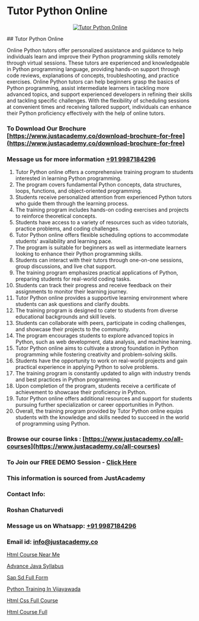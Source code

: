 # Tutor Python Online

<p align="center">
  <a href="https://justacademy.co/course-detail/python-training">
    <img src="https://justacademy.co/storage2/course_image/1709713400_course_image.webp" alt="Tutor Python Online">
  </a>
</p>
## Tutor Python Online

Online Python tutors offer personalized assistance and guidance to help individuals learn and improve their Python programming skills remotely through virtual sessions. These tutors are experienced and knowledgeable in Python programming language, providing hands-on support through code reviews, explanations of concepts, troubleshooting, and practice exercises. Online Python tutors can help beginners grasp the basics of Python programming, assist intermediate learners in tackling more advanced topics, and support experienced developers in refining their skills and tackling specific challenges. With the flexibility of scheduling sessions at convenient times and receiving tailored support, individuals can enhance their Python proficiency effectively with the help of online tutors.
### To Download Our Brochure [https://www.justacademy.co/download-brochure-for-free](https://www.justacademy.co/download-brochure-for-free)
### Message us for more information [+91 9987184296](https://api.whatsapp.com/send?phone=919987184296)
1) Tutor Python online offers a comprehensive training program to students interested in learning Python programming.
2) The program covers fundamental Python concepts, data structures, loops, functions, and object-oriented programming.
3) Students receive personalized attention from experienced Python tutors who guide them through the learning process.
4) The training program includes hands-on coding exercises and projects to reinforce theoretical concepts.
5) Students have access to a variety of resources such as video tutorials, practice problems, and coding challenges.
6) Tutor Python online offers flexible scheduling options to accommodate students' availability and learning pace.
7) The program is suitable for beginners as well as intermediate learners looking to enhance their Python programming skills.
8) Students can interact with their tutors through one-on-one sessions, group discussions, and live chat support.
9) The training program emphasizes practical applications of Python, preparing students for real-world coding tasks.
10) Students can track their progress and receive feedback on their assignments to monitor their learning journey.
11) Tutor Python online provides a supportive learning environment where students can ask questions and clarify doubts.
12) The training program is designed to cater to students from diverse educational backgrounds and skill levels.
13) Students can collaborate with peers, participate in coding challenges, and showcase their projects to the community.
14) The program encourages students to explore advanced topics in Python, such as web development, data analysis, and machine learning.
15) Tutor Python online aims to cultivate a strong foundation in Python programming while fostering creativity and problem-solving skills.
16) Students have the opportunity to work on real-world projects and gain practical experience in applying Python to solve problems.
17) The training program is constantly updated to align with industry trends and best practices in Python programming.
18) Upon completion of the program, students receive a certificate of achievement to showcase their proficiency in Python.
19) Tutor Python online offers additional resources and support for students pursuing further specialization or career opportunities in Python.
20) Overall, the training program provided by Tutor Python online equips students with the knowledge and skills needed to succeed in the world of programming using Python.

### Browse our course links : [https://www.justacademy.co/all-courses](https://www.justacademy.co/all-courses) 
### To Join our FREE DEMO Session - [Click Here](https://www.justacademy.co/register-for-course-demo)


### This information is sourced from JustAcademy
### Contact Info:
### Roshan Chaturvedi
### Message us on Whatsapp: [+91 9987184296](https://api.whatsapp.com/send?phone=919987184296)
### Email id: [info@justacademy.co](mailto:info@justacademy.co)
                
[Html Course Near Me](https://www.linkedin.com/pulse/html-course-near-me-justacademy-chennai-yueie?trackingId=UAqhaaAEUi1PLi5rtstZ2A%3D%3D&lipi=urn%3Ali%3Apage%3Ad_flagship3_company_admin%3BY%2BEec76oRFK6%2FI%2F%2BB9X%2Fdw%3D%3D)

[Advance Java Syllabus](https://www.linkedin.com/pulse/advance-java-syllabus-software-training-mountain-view-sfbxe?trackingId=TGJ5XdoJX7sDBTpsBr1sYw%3D%3D&lipi=urn%3Ali%3Apage%3Ad_flagship3_company_admin%3BRmRTtwAISLyMmFqcBdL04g%3D%3D)

[Sap Sd Full Form](https://medium.com/@shivamja27/sap-sd-full-form-c7a143e996c2)

[Python Training In Vijayawada](https://medium.com/@prempja40/python-training-in-vijayawada-192332b1276f)

[Html Css Full Course](https://justacademyin.github.io/justacademy/html-css-full-course)

[Html Course Full](https://justacademyin.github.io/justacademy/html-course-full)

